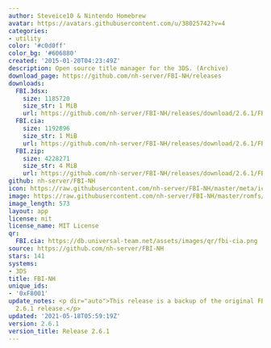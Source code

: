 ```yaml
---
author: Steveice10 & Nintendo Homebrew
avatar: https://avatars.githubusercontent.com/u/38025742?v=4
categories:
- utility
color: '#c0d0ff'
color_bg: '#606880'
created: '2015-01-20T04:23:49Z'
description: Open source title manager for the 3DS. (Archive)
download_page: https://github.com/nh-server/FBI-NH/releases
downloads:
  FBI.3dsx:
    size: 1185720
    size_str: 1 MiB
    url: https://github.com/nh-server/FBI-NH/releases/download/2.6.1/FBI.3dsx
  FBI.cia:
    size: 1192896
    size_str: 1 MiB
    url: https://github.com/nh-server/FBI-NH/releases/download/2.6.1/FBI.cia
  FBI.zip:
    size: 4228271
    size_str: 4 MiB
    url: https://github.com/nh-server/FBI-NH/releases/download/2.6.1/FBI.zip
github: nh-server/FBI-NH
icon: https://raw.githubusercontent.com/nh-server/FBI-NH/master/meta/icon_3ds.png
image: https://raw.githubusercontent.com/nh-server/FBI-NH/master/romfs/logo.png
image_length: 573
layout: app
license: mit
license_name: MIT License
qr:
  FBI.cia: https://db.universal-team.net/assets/images/qr/fbi-cia.png
source: https://github.com/nh-server/FBI-NH
stars: 141
systems:
- 3DS
title: FBI-NH
unique_ids:
- '0xF8001'
update_notes: <p dir="auto">This release is a backup of the original FBI repository's
  2.6.1 release.</p>
updated: '2021-05-18T05:59:19Z'
version: 2.6.1
version_title: Release 2.6.1
---
```

